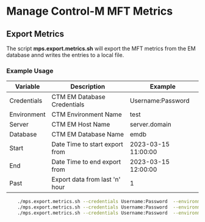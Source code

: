 # Manage Control-M MFT Metrics

## Export Metrics

The script **mps.export.metrics.sh** will export the MFT metrics from the EM database annd writes the entries to a local file.

### Example Usage

| Variable | Description | Example |
| -------------------------------- | -------------------------------- | -------------------------------- |
| Credentials | CTM EM Database Credentials | Username:Password |
| Environment | CTM Environment Name | test |
| Server | CTM EM Host Name  | server.domain |
| Database | CTM EM Database Name | emdb |
| Start | Date Time to start export from | 2023-03-15 11:00:00 |
| End | Date Time to end export from | 2023-03-15 12:00:00 |
| Past | Export data from last 'n' hour | 1 |


``` bash
    ./mps.export.metrics.sh --credentials Username:Password  --environment TryBMC --server ctmcore.trybmc.local:5432 --database emdb --start '2023-03-15 11:00:00' --end '2023-03-15 12:00:00'
    ./mps.export.metrics.sh --credentials Username:Password  --environment TryBMC --server ctmcore.trybmc.local:5432 --database emdb
    ./mps.export.metrics.sh --credentials Username:Password  --environment TryBMC --server ctmcore.trybmc.local:5432 --database emdb --past 1
```


